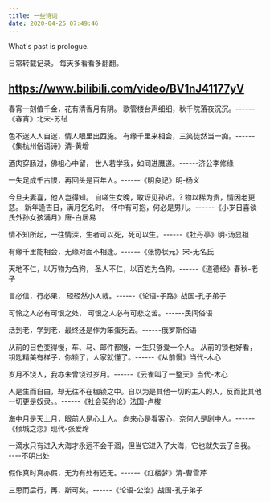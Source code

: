 ```yaml
---
title: 一些诗词
date: 2020-04-25 07:49:46
---
```

What's past is prologue.

<!--more-->

日常转载记录。
每天多看看多翻翻。

<https://www.bilibili.com/video/BV1nJ41177yV>
----------


春宵一刻值千金，花有清香月有阴。
歌管楼台声细细，秋千院落夜沉沉。------《春宵》北宋-苏轼

色不迷人人自迷，情人眼里出西施。
有缘千里来相会，三笑徒然当一痴。------《集杭州俗语诗》清-黄增

酒肉穿肠过，佛祖心中留，
世人若学我，如同进魔道。------济公李修缘

一失足成千古恨，再回头是百年人。------《明良记》明-杨义

今旦夫妻喜，他人岂得知。
自嗟生女晚，敢讶见孙迟。?
物以稀为贵，情因老更慈。
新年逢吉日，满月乞名时。
怀中有可抱，何必是男儿。------《小岁日喜谈氏外孙女孩满月》唐-白居易

情不知所起，一往情深，生者可以死，死可以生。------《牡丹亭》明-汤显祖

有缘千里能相会，无缘对面不相逢。------《张协状元》宋-无名氏

天地不仁，以万物为刍狗，
圣人不仁，以百姓为刍狗。------《道德经》春秋-老子

言必信，行必果，
硁硁然小人哉。------《论语-子路》战国-孔子弟子

可怜之人必有可恨之处，
可恨之人必有可悲之苦。------民间俗语

活到老，学到老，最终还是作为笨蛋死去。------俄罗斯俗语

从前的日色变得慢，车、马、邮件都慢，一生只够爱一个人。
从前的锁也好看，钥匙精美有样子，你锁了，人家就懂了。------《从前慢》当代-木心

岁月不饶人，我亦未曾饶过岁月。------《云雀叫了一整天》当代-木心

人是生而自由，却无往不在枷锁之中。自以为是其他一切的主人的人，反而比其他一切更是奴隶。。------《社会契约论》法国-卢梭

海中月是天上月，眼前人是心上人。
向来心是看客心，奈何人是剧中人。------《倾城之恋》现代-张爱玲

一滴水只有进入大海才永远不会干涸，但当它进入了大海，它也就失去了自我。------不明出处

假作真时真亦假，无为有处有还无。------《红楼梦》清-曹雪芹

三思而后行，再，斯可矣。------《论语-公治》战国-孔子弟子
